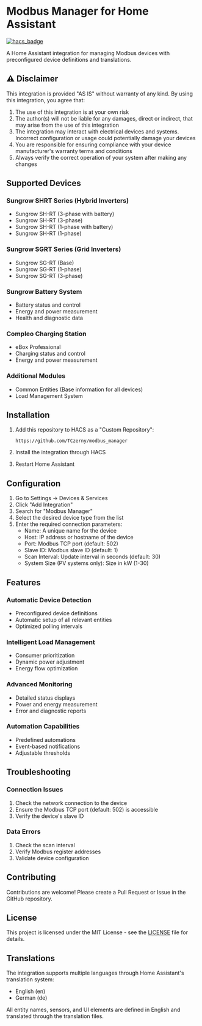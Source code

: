 # Modbus Manager for Home Assistant

[![hacs_badge](https://img.shields.io/badge/HACS-Custom-41BDF5.svg?style=for-the-badge)](https://github.com/hacs/integration)

A Home Assistant integration for managing Modbus devices with preconfigured device definitions and translations.

## ⚠️ Disclaimer

This integration is provided "AS IS" without warranty of any kind. By using this integration, you agree that:

1. The use of this integration is at your own risk
2. The author(s) will not be liable for any damages, direct or indirect, that may arise from the use of this integration
3. The integration may interact with electrical devices and systems. Incorrect configuration or usage could potentially damage your devices
4. You are responsible for ensuring compliance with your device manufacturer's warranty terms and conditions
5. Always verify the correct operation of your system after making any changes

## Supported Devices

### Sungrow SHRT Series (Hybrid Inverters)
- Sungrow SH-RT (3-phase with battery)
- Sungrow SH-RT (3-phase)
- Sungrow SH-RT (1-phase with battery)
- Sungrow SH-RT (1-phase)

### Sungrow SGRT Series (Grid Inverters)
- Sungrow SG-RT (Base)
- Sungrow SG-RT (1-phase)
- Sungrow SG-RT (3-phase)

### Sungrow Battery System
- Battery status and control
- Energy and power measurement
- Health and diagnostic data

### Compleo Charging Station
- eBox Professional
- Charging status and control
- Energy and power measurement

### Additional Modules
- Common Entities (Base information for all devices)
- Load Management System

## Installation

1. Add this repository to HACS as a "Custom Repository":
   ```
   https://github.com/TCzerny/modbus_manager
   ```

2. Install the integration through HACS

3. Restart Home Assistant

## Configuration

1. Go to Settings -> Devices & Services
2. Click "Add Integration"
3. Search for "Modbus Manager"
4. Select the desired device type from the list
5. Enter the required connection parameters:
   - Name: A unique name for the device
   - Host: IP address or hostname of the device
   - Port: Modbus TCP port (default: 502)
   - Slave ID: Modbus slave ID (default: 1)
   - Scan Interval: Update interval in seconds (default: 30)
   - System Size (PV systems only): Size in kW (1-30)

## Features

### Automatic Device Detection
- Preconfigured device definitions
- Automatic setup of all relevant entities
- Optimized polling intervals

### Intelligent Load Management
- Consumer prioritization
- Dynamic power adjustment
- Energy flow optimization

### Advanced Monitoring
- Detailed status displays
- Power and energy measurement
- Error and diagnostic reports

### Automation Capabilities
- Predefined automations
- Event-based notifications
- Adjustable thresholds

## Troubleshooting

### Connection Issues
1. Check the network connection to the device
2. Ensure the Modbus TCP port (default: 502) is accessible
3. Verify the device's slave ID

### Data Errors
1. Check the scan interval
2. Verify Modbus register addresses
3. Validate device configuration

## Contributing

Contributions are welcome! Please create a Pull Request or Issue in the GitHub repository.

## License

This project is licensed under the MIT License - see the [LICENSE](LICENSE) file for details.

## Translations

The integration supports multiple languages through Home Assistant's translation system:
- English (en)
- German (de)

All entity names, sensors, and UI elements are defined in English and translated through the translation files. 